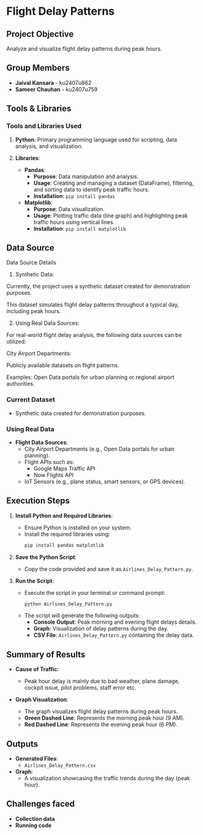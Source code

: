 # Flight Delay Patterns

## Project Objective
Analyze and visualize flight delay patterns during peak hours.

## Group Members
- **Jaival Kansara** - ku2407u862  
- **Sameer Chauhan** - ku2407u759  

## Tools & Libraries

### Tools and Libraries Used
1. **Python**: Primary programming language used for scripting, data analysis, and visualization.

2. **Libraries**:
    - **Pandas**:
        - **Purpose**: Data manipulation and analysis.
        - **Usage**: Creating and managing a dataset (DataFrame), filtering, and sorting data to identify peak traffic hours.
        - **Installation**: `pip install pandas`
    - **Matplotlib**:
        - **Purpose**: Data visualization.
        - **Usage**: Plotting traffic data (line graph) and highlighting peak traffic hours using vertical lines.
        - **Installation**: `pip install matplotlib`

## Data Source
Data Source Details

1. Synthetic Data:

Currently, the project uses a synthetic dataset created for demonstration purposes.

This dataset simulates flight delay patterns throughout a typical day, including peak hours.



2. Using Real Data Sources:

For real-world flight delay analysis, the following data sources can be utilized:

City Airport Departments:

Publicly available datasets on flight patterns.

Examples: Open Data portals for urban planning or regional airport authorities.

### Current Dataset
- Synthetic data created for demonstration purposes.

### Using Real Data
- **Flight Data Sources**:
  - City Airport Departments (e.g., Open Data portals for urban planning).
  - Flight APIs such as:
    - Google Maps Traffic API
    - Now Flights API
  - IoT Sensors (e.g., plane status, smart sensors, or GPS devices).


## Execution Steps

1. **Install Python and Required Libraries**:
   - Ensure Python is installed on your system.
   - Install the required libraries using:
     ```bash
     pip install pandas matplotlib
     ```

2. **Save the Python Script**:
   - Copy the code provided and save it as `Airlines_Delay_Pattern.py`.

3. **Run the Script**:
   - Execute the script in your terminal or command prompt:
     ```bash
     python Airlines_Delay_Pattern.py
     ```
   - The script will generate the following outputs:
     - **Console Output**: Peak morning and evening flight delays details.
     - **Graph**: Visualization of delay patterns during the day.
     - **CSV File**: `Airlines_Delay_Pattern.py` containing the delay data.

## Summary of Results

- **Cause of Traffic**:
  - Peak hour delay is mainly due to bad weather, plane damage, cockpit issue, pilot problems, staff error etc.
  
- **Graph Visualization**:
  - The graph visualizes flight delay patterns during peak hours.
  - **Green Dashed Line**: Represents the morning peak hour (9 AM).
  - **Red Dashed Line**: Represents the evening peak hour (6 PM).



## Outputs
- **Generated Files**:
  - `Airlines_Delay_Pattern.csv`
- **Graph**:
  - A visualization showcasing the traffic trends during the day (peak hour).

## Challenges faced
- **Collection data**
- **Running code**
